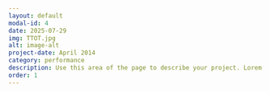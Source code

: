 ```yaml
---
layout: default
modal-id: 4
date: 2025-07-29
img: TTOT.jpg
alt: image-alt
project-date: April 2014
category: performance
description: Use this area of the page to describe your project. Lorem ipsum dolor sit amet, consectetur adipisicing elit. Mollitia neque assumenda ipsam nihil, molestias magnam, recusandae quos quis inventore quisquam velit asperiores, vitae? Reprehenderit soluta, eos quod consequuntur itaque. Nam.
order: 1
---
```

